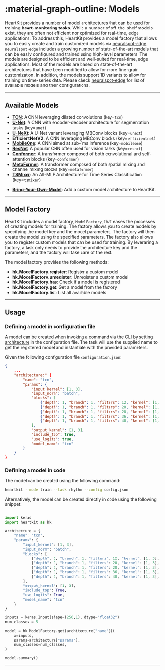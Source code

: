 # :material-graph-outline: Models

HeartKit provides a number of model architectures that can be used for training __heart-monitoring tasks__. While a number of off-the-shelf models exist, they are often not efficient nor optimized for real-time, edge applications. To address this, HeartKit provides a model factory that allows you to easily create and train customized models via [neuralspot-edge](https://ambiqai.github.io/neuralspot-edge/). `neuralspot-edge` includes a growing number of state-of-the-art models that can be easily configured and trained using high-level parameters. The models are designed to be efficient and well-suited for real-time, edge applications. Most of the models are based on state-of-the-art architectures that have been modified to allow for more fine-grain customization. In addition, the models support 1D variants to allow for training on time-series data. Please check [neuralspot-edge](https://ambiqai.github.io/neuralspot-edge/) for list of available models and their configurations.

---

## <span class="sk-h2-span">Available Models</span>

- **[TCN](https://ambiqai.github.io/neuralspot-edge/models/tcn)**: A CNN leveraging dilated convolutions (key=`tcn`)
- **[U-Net](https://ambiqai.github.io/neuralspot-edge/models/unet)**: A CNN with encoder-decoder architecture for segmentation tasks (key=`unet`)
- **[U-NeXt](https://ambiqai.github.io/neuralspot-edge/models/unext)**: A U-Net variant leveraging MBConv blocks (key=`unext`)
- **[EfficientNetV2](https://ambiqai.github.io/neuralspot-edge/models/efficientnet)**: A CNN leveraging MBConv blocks (key=`efficientnet`)
- **[MobileOne](https://ambiqai.github.io/neuralspot-edge/models/mobileone)**: A CNN aimed at sub-1ms inference (key=`mobileone`)
- **[ResNet](https://ambiqai.github.io/neuralspot-edge/models/resnet)**: A popular CNN often used for vision tasks (key=`resnet`)
- **[Conformer](https://ambiqai.github.io/neuralspot-edge/models/conformer)**: A transformer composed of both convolutional and self-attention blocks (key=`conformer`)
- **[MetaFormer](https://ambiqai.github.io/neuralspot-edge/models/metaformer)**: A transformer composed of both spatial mixing and channel mixing blocks (key=`metaformer`)
- **[TSMixer](https://ambiqai.github.io/neuralspot-edge/models/tsmixer)**: An All-MLP Architecture for Time Series Classification (key=`tsmixer`)
* **[Bring-Your-Own-Model](./byom.md)**: Add a custom model architecture to HeartKit.

---

## <span class="sk-h2-span">Model Factory</span>

HeartKit includes a model factory, `ModelFactory`, that eases the processes of creating models for training. The factory allows you to create models by specifying the model key and the model parameters. The factory will then create the model using the specified parameters. The factory also allows you to register custom models that can be used for training. By leveraring a factory, a task only needs to provide the architecture key and the parameters, and the factory will take care of the rest.

The model factory provides the following methods:

* **hk.ModelFactory.register**: Register a custom model
* **hk.ModelFactory.unregister**: Unregister a custom model
* **hk.ModelFactory.has**: Check if a model is registered
* **hk.ModelFactory.get**: Get a model from the factory
* **hk.ModelFactory.list**: List all available models

---

## <span class="sk-h2-span">Usage</span>

### Defining a model in configuration file

A model can be created when invoking a command via the CLI by setting [architecture](../modes/configuration.md#hktaskparams) in the configuration file. The task will use the supplied name to get the registered model and instantiate with the provided parameters.

Given the following configuration file `configuration.json`:

```json
{
    ...
    "architecture:" {
        "name": "tcn",
        "params": {
            "input_kernel": [1, 3],
            "input_norm": "batch",
            "blocks": [
                {"depth": 1, "branch": 1, "filters": 12, "kernel": [1, 3], "dilation": [1, 1], "dropout": 0.10, "ex_ratio": 1, "se_ratio": 0, "norm": "batch"},
                {"depth": 1, "branch": 1, "filters": 20, "kernel": [1, 3], "dilation": [1, 1], "dropout": 0.10, "ex_ratio": 1, "se_ratio": 2, "norm": "batch"},
                {"depth": 1, "branch": 1, "filters": 28, "kernel": [1, 3], "dilation": [1, 2], "dropout": 0.10, "ex_ratio": 1, "se_ratio": 2, "norm": "batch"},
                {"depth": 1, "branch": 1, "filters": 36, "kernel": [1, 3], "dilation": [1, 4], "dropout": 0.10, "ex_ratio": 1, "se_ratio": 2, "norm": "batch"},
                {"depth": 1, "branch": 1, "filters": 40, "kernel": [1, 3], "dilation": [1, 8], "dropout": 0.10, "ex_ratio": 1, "se_ratio": 2, "norm": "batch"}
            ],
            "output_kernel": [1, 3],
            "include_top": true,
            "use_logits": true,
            "model_name": "tcn"
        }
    }
}
```

### Defining a model in code

The model can be created using the following command:

```bash
heartkit --mode train --task rhythm --config config.json
```

Alternatively, the model can be created directly in code using the following snippet:

```python

import keras
import heartkit as hk

architecture = {
    "name": "tcn",
    "params": {
        "input_kernel": [1, 3],
        "input_norm": "batch",
        "blocks": [
            {"depth": 1, "branch": 1, "filters": 12, "kernel": [1, 3], "dilation": [1, 1], "dropout": 0.10, "ex_ratio": 1, "se_ratio": 0, "norm": "batch"},
            {"depth": 1, "branch": 1, "filters": 20, "kernel": [1, 3], "dilation": [1, 1], "dropout": 0.10, "ex_ratio": 1, "se_ratio": 2, "norm": "batch"},
            {"depth": 1, "branch": 1, "filters": 28, "kernel": [1, 3], "dilation": [1, 2], "dropout": 0.10, "ex_ratio": 1, "se_ratio": 2, "norm": "batch"},
            {"depth": 1, "branch": 1, "filters": 36, "kernel": [1, 3], "dilation": [1, 4], "dropout": 0.10, "ex_ratio": 1, "se_ratio": 2, "norm": "batch"},
            {"depth": 1, "branch": 1, "filters": 40, "kernel": [1, 3], "dilation": [1, 8], "dropout": 0.10, "ex_ratio": 1, "se_ratio": 2, "norm": "batch"}
        ],
        "output_kernel": [1, 3],
        "include_top": True,
        "use_logits": True,
        "model_name": "tcn"
    }
}

inputs = keras.Input(shape=(256,1), dtype="float32")
num_classes = 5

model = hk.ModelFactory.get(architecture["name"])(
    x=inputs,
    params=architecture["params"],
    num_classes=num_classes,
)

model.summary()
```

---
